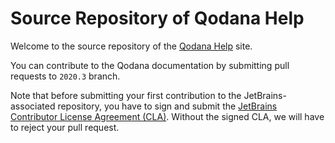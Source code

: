 # Source Repository of Qodana Help

Welcome to the source repository of the [Qodana Help](https://www.jetbrains.com/help/qodana/) site.

You can contribute to the Qodana documentation by submitting pull requests to `2020.3` branch.

Note that before submitting your first contribution to the JetBrains-associated repository, you have to sign and submit the [JetBrains Contributor License Agreement (CLA)](https://www.jetbrains.com/agreements/cla/). Without the signed CLA, we will have to reject your pull request.